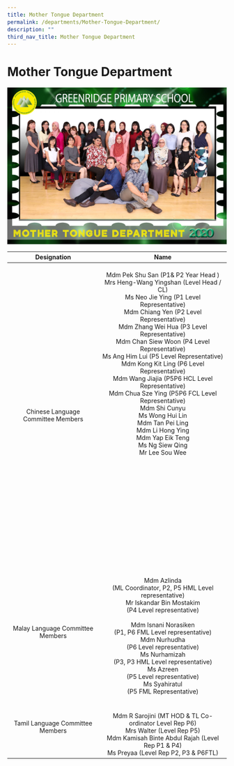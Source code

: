```yaml
---
title: Mother Tongue Department
permalink: /departments/Mother-Tongue-Department/
description: ""
third_nav_title: Mother Tongue Department
---
```

# Mother Tongue Department

![](/images/Departments/Mother%20Tongue%20Department/MOTHER%20TONGUE_P1.jpg)

|             Designation             |              Name            |
|:-----------------------------------:|:----------------------------------------------------------------------------------------------------------------------------------------------------------------------------------------------------------------------------------------------------------------------------------------------------------------------------------------------------------------------------------------------------------------------------------------------------------------------------------------------------------------------------------------------------------------------------------------------------------------------------------------------------------------------------------------:|
| Chinese Language Committee Members  | <br>Mdm Pek Shu San (P1& P2 Year Head )<br>Mrs Heng-Wang Yingshan (Level Head / CL)<br>Ms Neo Jie Ying (P1 Level Representative)<br>Mdm Chiang Yen (P2 Level Representative)<br>Mdm Zhang Wei Hua (P3 Level Representative)<br>Mdm Chan Siew Woon (P4 Level Representative)<br>Ms Ang Him Lui (P5 Level Representative)<br>Mdm Kong Kit Ling (P6 Level Representative)<br>Mdm Wang Jiajia (P5P6 HCL Level Representative)<br>Mdm Chua Sze Ying (P5P6 FCL Level Representative)<br>Mdm Shi Cunyu <br>Ms Wong Hui Lin<br>Mdm Tan Pei Ling<br>Mdm Li Hong Ying<br>Mdm Yap Eik Teng<br>Ms Ng Siew Qing<br>Mr Lee Sou Wee<br><br><br><br><br><br><br><br><br><br><br><br><br><br><br><br> |
| Malay Language Committee Members    | <br>Mdm Azlinda<br>(ML Coordinator, P2, P5 HML Level representative)<br>Mr Iskandar Bin Mostakim <br>   (P4 Level representative)<br><br>Mdm Isnani Norasiken<br>(P1, P6 FML Level representative)<br>Mdm Nurhudha <br>(P6 Level representative)<br>Ms Nurhamizah<br>(P3, P3 HML Level representative)<br>Ms Azreen<br>(P5 Level representative)<br>Ms Syahiratul<br>(P5 FML Representative)<br>                                   |
| Tamil Language Committee Members    | <br><br>Mdm R Sarojini (MT HOD & TL Co-ordinator Level Rep P6)<br>Mrs Walter (Level Rep P5)<br>Mdm Kamisah Binte Abdul Rajah (Level Rep P1 & P4)<br>Ms Preyaa (Level Rep P2, P3 & P6FTL)        |